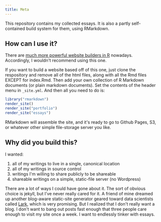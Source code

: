 ```yaml
---
title: Meta
---
```


This repository contains my collected essays. It is also a partly self-contained build system for them, using RMarkdown.

## How can I use it?

There are [much more powerful website builders in R](https://bookdown.org/yihui/blogdown/) nowadays. Accordingly, I wouldn't recommend using this one.

If you want to build a website based off of this one, just clone the respository and remove all of the html files, along with all the Rmd files EXCEPT for index.Rmd. Then add your own collection of R Markdown documents (or plain markdown documents). Set the contents of the header menu in `_site.yml`. And then all you need to do is:


```r
library("rmarkdown")
render_site()
render_site("portfolio")
render_site("essays")
```

RMarkdown will assemble the site, and it's ready to go to Github Pages, S3, or whatever other simple file-storage server you like.

## Why did you build this?

I wanted:

1. all of my writings to live in a single, canonical location
2. all of my writings in source control
3. writings I'm willing to share publicly to be shareable
4. shareable writings on a simple, static-file server (no Wordpress)

There are a lot of ways I could have gone about it. The sort of obvious choice is jekyll, but I've never really cared for it. A friend of mine dreamed up another blog-aware static-site generator geared toward data scientists called [Lark](https://github.com/chrismeserole/lark), which is very promising. But I realized that I don't really want a blog. I don't want to bang out posts fast enough that three people care enough to visit my site once a week. I want to endlessly tinker with essays.
